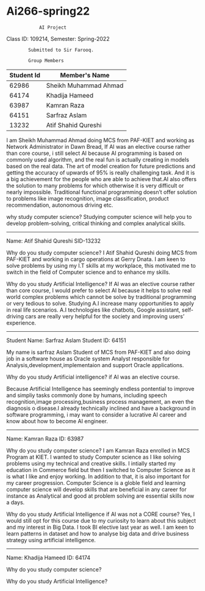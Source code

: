 # Ai266-spring22

                AI Project
                
Class ID: 109214,           Semester: Spring-2022
          
            Submitted to Sir Farooq.

            Group Members
|  Student Id   |     Member's Name      |
| ------------- | ---------------------- |
|     62986     |  Sheikh Muhammad Ahmad |
|     64174     |  Khadija Hameed        |
|     63987     |  Kamran Raza           |
|     64151     |  Sarfraz Aslam         |
|     13232     |  Atif Shahid Qureshi   |


I am Sheikh Muhammad Ahmad doing MCS from PAF-KIET and working as Network Administrator in Dawn Bread, If AI was an elective course rather than core course, i still select AI because AI programming is based on commonly used algorithm, 
and the real fun is actually creating in models based on the real data. The art of model creation for future predictions and getting the accuracy of upwards of 95% is really challenging task. 
And it is a big achievement for the people who are able to achieve that.AI also offers the solution to many problems for which otherwise it is very difficult or nearly impossible. 
Traditional functional programming doesn’t offer solution to problems like image recognition, image classification, product recommendation, autonomous driving etc. 


why study computer science?
Studying computer science will help you to develop problem-solving, critical thinking and complex analytical skills.

--------------------------------------------------------------------------------------------------------------------------------------------------------------------------------
Name: Atif Shahid Qureshi
SID-13232 

Why do you study computer science?
I Atif Shahid Qureshi doing MCS from PAF-KIET and working in cargo operations at Gerry Dnata. I am keen to solve problems by using my I.T skills at my workplace, this motivated me to switch in the field of Computer science and to enhance my skills.

Why do you study Artificial Intelligence?
If AI was an elective course rather than core course, I would prefer to select AI because it helps to solve real world complex problems which cannot be solve by traditional programming or very tedious to solve. Studying A.I increase many opportunities to apply in real life scenarios. A.I technologies like chatbots, Google assistant, self-driving cars are really very helpful for the society and improving users’ experience.

--------------------------------------------------------------------------------------------------------------------------------------------------------------------------------
Student Name: Sarfraz Aslam
Student ID: 64151

My name is sarfraz Aslam Student of MCS from PAF-KIET
and also doing job in a software house as Oracle system Analyst
responsible for Analysis,development,implementaion and support Oracle
applications.

Why do you study Artificial intelligence?
if AI was an elective course.

Because Artificial Intelligence has seemingly endless
pontential to improve and simpliy tasks commonly done by humans,
including speech recognition,image processing,business process management,
an even the diagnosis o disease.I already technically inclined 
and have a background in software programming, i may want to consider
a lucrative AI career and know about how to become AI engineer.

-----------------------------------------------------------------------------------------------------------------------------------------------
Name: Kamran Raza
ID: 63987

Why do you study computer science?
I am Kamran Raza enrolled in MCS Program at KIET. I wanted to study Computer science as I like solving problems using my technical and creative skills. I intially started my education in Commerce field but then I switched to Computer Science as it is what I like and enjoy working. In addition to that, it is also important for my career progression. Computer Science is a globle field and learning computer science will develop skills that are beneficial in any career for instance as Analytical and good at problem solving are essential skills now a days. 

Why do you study Artificial Intelligence if AI was not a CORE course?
Yes, I would still opt for this course due to my curiosity to learn about this subject and my interest in Big Data. I took BI elective last year as well. I am keen to learn patterns in dataset and how to analyse big data and drive business strategy using artificial intelligence. 

------------------------------------------------------------------------------------------------------------------------------------------------
Name: Khadija Hameed
ID: 64174

Why do you study computer science?



Why do you study Artificial Intelligence?


